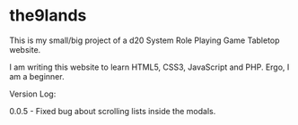 # the9lands

This is my small/big project of a d20 System Role Playing Game Tabletop website.

I am writing this website to learn HTML5, CSS3, JavaScript and PHP. Ergo, I am a beginner.

Version Log:

0.0.5 - Fixed bug about scrolling lists inside the modals.
